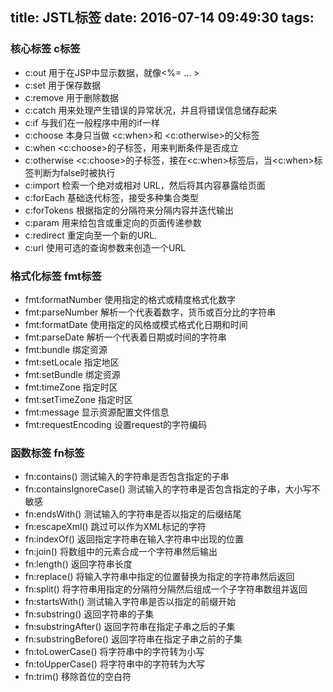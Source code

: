 title: JSTL标签
date: 2016-07-14 09:49:30
tags:
---

### 核心标签 c标签

* c:out	用于在JSP中显示数据，就像<%= ... >
* c:set	用于保存数据
* c:remove	用于删除数据
* c:catch	用来处理产生错误的异常状况，并且将错误信息储存起来
* c:if	与我们在一般程序中用的if一样
* c:choose	本身只当做 <c:when>和 <c:otherwise>的父标签
* c:when	 <c:choose>的子标签，用来判断条件是否成立
* c:otherwise	 <c:choose>的子标签，接在<c:when>标签后，当<c:when>标签判断为false时被执行
* c:import	检索一个绝对或相对 URL，然后将其内容暴露给页面
* c:forEach	基础迭代标签，接受多种集合类型
* c:forTokens	根据指定的分隔符来分隔内容并迭代输出
* c:param	用来给包含或重定向的页面传递参数
* c:redirect	重定向至一个新的URL.
* c:url	使用可选的查询参数来创造一个URL

### 格式化标签 fmt标签

* fmt:formatNumber	使用指定的格式或精度格式化数字
* fmt:parseNumber	解析一个代表着数字，货币或百分比的字符串
* fmt:formatDate	使用指定的风格或模式格式化日期和时间
* fmt:parseDate	解析一个代表着日期或时间的字符串
* fmt:bundle	绑定资源
* fmt:setLocale	指定地区
* fmt:setBundle	绑定资源
* fmt:timeZone	指定时区
* fmt:setTimeZone	指定时区
* fmt:message	显示资源配置文件信息
* fmt:requestEncoding	设置request的字符编码

### 函数标签 fn标签

* fn:contains()	测试输入的字符串是否包含指定的子串
* fn:containsIgnoreCase()	测试输入的字符串是否包含指定的子串，大小写不敏感
* fn:endsWith()	测试输入的字符串是否以指定的后缀结尾
* fn:escapeXml()	跳过可以作为XML标记的字符
* fn:indexOf()	返回指定字符串在输入字符串中出现的位置
* fn:join()	将数组中的元素合成一个字符串然后输出
* fn:length()	返回字符串长度
* fn:replace()	将输入字符串中指定的位置替换为指定的字符串然后返回
* fn:split()	将字符串用指定的分隔符分隔然后组成一个子字符串数组并返回
* fn:startsWith()	测试输入字符串是否以指定的前缀开始
* fn:substring()	返回字符串的子集
* fn:substringAfter()	返回字符串在指定子串之后的子集
* fn:substringBefore()	返回字符串在指定子串之前的子集
* fn:toLowerCase()	将字符串中的字符转为小写
* fn:toUpperCase()	将字符串中的字符转为大写
* fn:trim()	移除首位的空白符
